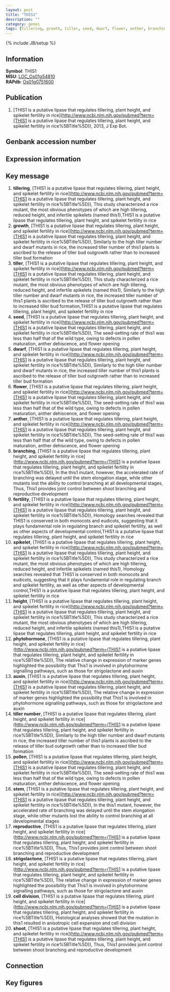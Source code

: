 ```yaml
---
layout: post
title: "THIS1"
description: ""
category: genes
tags: [tillering, growth, tiller, seed, dwarf, flower, anther, branching, fertility, spikelet, height, phytohormone, auxin, tiller number, pollen, stem, reproductive, strigolactone, cell division, shoot]
---
```

{% include JB/setup %}

## Information
__Symbol__: THIS1  
__MSU__: [LOC_Os01g54810](http://rice.plantbiology.msu.edu/cgi-bin/ORF_infopage.cgi?orf=LOC_Os01g54810)  
__RAPdb__: [Os01g0751600](http://rapdb.dna.affrc.go.jp/viewer/gbrowse_details/irgsp1?name=Os01g0751600)  

## Publication
1. [THIS1 is a putative lipase that regulates tillering, plant height, and spikelet fertility in rice](http://www.ncbi.nlm.nih.gov/pubmed?term=(THIS1 is a putative lipase that regulates tillering, plant height, and spikelet fertility in rice%5BTitle%5D)), 2013, J Exp Bot.

## Genbank accession number

## Expression information

## Key message
1. __tillering__, [THIS1 is a putative lipase that regulates tillering, plant height, and spikelet fertility in rice](http://www.ncbi.nlm.nih.gov/pubmed?term=(THIS1 is a putative lipase that regulates tillering, plant height, and spikelet fertility in rice%5BTitle%5D)),  This study characterized a rice mutant, the most obvious phenotypes of which are high tillering, reduced height, and infertile spikelets (named this1),THIS1 is a putative lipase that regulates tillering, plant height, and spikelet fertility in rice
2. __growth__, [THIS1 is a putative lipase that regulates tillering, plant height, and spikelet fertility in rice](http://www.ncbi.nlm.nih.gov/pubmed?term=(THIS1 is a putative lipase that regulates tillering, plant height, and spikelet fertility in rice%5BTitle%5D)),  Similarly to the high tiller number and dwarf mutants in rice, the increased tiller number of this1 plants is ascribed to the release of tiller bud outgrowth rather than to increased tiller bud formation
3. __tiller__, [THIS1 is a putative lipase that regulates tillering, plant height, and spikelet fertility in rice](http://www.ncbi.nlm.nih.gov/pubmed?term=(THIS1 is a putative lipase that regulates tillering, plant height, and spikelet fertility in rice%5BTitle%5D)),  This study characterized a rice mutant, the most obvious phenotypes of which are high tillering, reduced height, and infertile spikelets (named this1), Similarly to the high tiller number and dwarf mutants in rice, the increased tiller number of this1 plants is ascribed to the release of tiller bud outgrowth rather than to increased tiller bud formation,THIS1 is a putative lipase that regulates tillering, plant height, and spikelet fertility in rice
4. __seed__, [THIS1 is a putative lipase that regulates tillering, plant height, and spikelet fertility in rice](http://www.ncbi.nlm.nih.gov/pubmed?term=(THIS1 is a putative lipase that regulates tillering, plant height, and spikelet fertility in rice%5BTitle%5D)),  The seed-setting rate of this1 was less than half that of the wild type, owing to defects in pollen maturation, anther dehiscence, and flower opening
5. __dwarf__, [THIS1 is a putative lipase that regulates tillering, plant height, and spikelet fertility in rice](http://www.ncbi.nlm.nih.gov/pubmed?term=(THIS1 is a putative lipase that regulates tillering, plant height, and spikelet fertility in rice%5BTitle%5D)),  Similarly to the high tiller number and dwarf mutants in rice, the increased tiller number of this1 plants is ascribed to the release of tiller bud outgrowth rather than to increased tiller bud formation
6. __flower__, [THIS1 is a putative lipase that regulates tillering, plant height, and spikelet fertility in rice](http://www.ncbi.nlm.nih.gov/pubmed?term=(THIS1 is a putative lipase that regulates tillering, plant height, and spikelet fertility in rice%5BTitle%5D)),  The seed-setting rate of this1 was less than half that of the wild type, owing to defects in pollen maturation, anther dehiscence, and flower opening
7. __anther__, [THIS1 is a putative lipase that regulates tillering, plant height, and spikelet fertility in rice](http://www.ncbi.nlm.nih.gov/pubmed?term=(THIS1 is a putative lipase that regulates tillering, plant height, and spikelet fertility in rice%5BTitle%5D)),  The seed-setting rate of this1 was less than half that of the wild type, owing to defects in pollen maturation, anther dehiscence, and flower opening
8. __branching__, [THIS1 is a putative lipase that regulates tillering, plant height, and spikelet fertility in rice](http://www.ncbi.nlm.nih.gov/pubmed?term=(THIS1 is a putative lipase that regulates tillering, plant height, and spikelet fertility in rice%5BTitle%5D)),  In the this1 mutant, however, the accelerated rate of branching was delayed until the stem elongation stage, while other mutants lost the ability to control branching at all developmental stages, Thus, This1 provides joint control between shoot branching and reproductive development
9. __fertility__, [THIS1 is a putative lipase that regulates tillering, plant height, and spikelet fertility in rice](http://www.ncbi.nlm.nih.gov/pubmed?term=(THIS1 is a putative lipase that regulates tillering, plant height, and spikelet fertility in rice%5BTitle%5D)),  Homology searches revealed that THIS1 is conserved in both monocots and eudicots, suggesting that it plays fundamental role in regulating branch and spikelet fertility, as well as other aspects of developmental control,THIS1 is a putative lipase that regulates tillering, plant height, and spikelet fertility in rice
10. __spikelet__, [THIS1 is a putative lipase that regulates tillering, plant height, and spikelet fertility in rice](http://www.ncbi.nlm.nih.gov/pubmed?term=(THIS1 is a putative lipase that regulates tillering, plant height, and spikelet fertility in rice%5BTitle%5D)),  This study characterized a rice mutant, the most obvious phenotypes of which are high tillering, reduced height, and infertile spikelets (named this1), Homology searches revealed that THIS1 is conserved in both monocots and eudicots, suggesting that it plays fundamental role in regulating branch and spikelet fertility, as well as other aspects of developmental control,THIS1 is a putative lipase that regulates tillering, plant height, and spikelet fertility in rice
11. __height__, [THIS1 is a putative lipase that regulates tillering, plant height, and spikelet fertility in rice](http://www.ncbi.nlm.nih.gov/pubmed?term=(THIS1 is a putative lipase that regulates tillering, plant height, and spikelet fertility in rice%5BTitle%5D)),  This study characterized a rice mutant, the most obvious phenotypes of which are high tillering, reduced height, and infertile spikelets (named this1),THIS1 is a putative lipase that regulates tillering, plant height, and spikelet fertility in rice
12. __phytohormone__, [THIS1 is a putative lipase that regulates tillering, plant height, and spikelet fertility in rice](http://www.ncbi.nlm.nih.gov/pubmed?term=(THIS1 is a putative lipase that regulates tillering, plant height, and spikelet fertility in rice%5BTitle%5D)),  The relative change in expression of marker genes highlighted the possibility that This1 is involved in phytohormone signalling pathways, such as those for strigolactone and auxin
13. __auxin__, [THIS1 is a putative lipase that regulates tillering, plant height, and spikelet fertility in rice](http://www.ncbi.nlm.nih.gov/pubmed?term=(THIS1 is a putative lipase that regulates tillering, plant height, and spikelet fertility in rice%5BTitle%5D)),  The relative change in expression of marker genes highlighted the possibility that This1 is involved in phytohormone signalling pathways, such as those for strigolactone and auxin
14. __tiller number__, [THIS1 is a putative lipase that regulates tillering, plant height, and spikelet fertility in rice](http://www.ncbi.nlm.nih.gov/pubmed?term=(THIS1 is a putative lipase that regulates tillering, plant height, and spikelet fertility in rice%5BTitle%5D)),  Similarly to the high tiller number and dwarf mutants in rice, the increased tiller number of this1 plants is ascribed to the release of tiller bud outgrowth rather than to increased tiller bud formation
15. __pollen__, [THIS1 is a putative lipase that regulates tillering, plant height, and spikelet fertility in rice](http://www.ncbi.nlm.nih.gov/pubmed?term=(THIS1 is a putative lipase that regulates tillering, plant height, and spikelet fertility in rice%5BTitle%5D)),  The seed-setting rate of this1 was less than half that of the wild type, owing to defects in pollen maturation, anther dehiscence, and flower opening
16. __stem__, [THIS1 is a putative lipase that regulates tillering, plant height, and spikelet fertility in rice](http://www.ncbi.nlm.nih.gov/pubmed?term=(THIS1 is a putative lipase that regulates tillering, plant height, and spikelet fertility in rice%5BTitle%5D)),  In the this1 mutant, however, the accelerated rate of branching was delayed until the stem elongation stage, while other mutants lost the ability to control branching at all developmental stages
17. __reproductive__, [THIS1 is a putative lipase that regulates tillering, plant height, and spikelet fertility in rice](http://www.ncbi.nlm.nih.gov/pubmed?term=(THIS1 is a putative lipase that regulates tillering, plant height, and spikelet fertility in rice%5BTitle%5D)),  Thus, This1 provides joint control between shoot branching and reproductive development
18. __strigolactone__, [THIS1 is a putative lipase that regulates tillering, plant height, and spikelet fertility in rice](http://www.ncbi.nlm.nih.gov/pubmed?term=(THIS1 is a putative lipase that regulates tillering, plant height, and spikelet fertility in rice%5BTitle%5D)),  The relative change in expression of marker genes highlighted the possibility that This1 is involved in phytohormone signalling pathways, such as those for strigolactone and auxin
19. __cell division__, [THIS1 is a putative lipase that regulates tillering, plant height, and spikelet fertility in rice](http://www.ncbi.nlm.nih.gov/pubmed?term=(THIS1 is a putative lipase that regulates tillering, plant height, and spikelet fertility in rice%5BTitle%5D)),  Histological analyses showed that the mutation in this1 resulted in anisotropic cell expansion and cell division
20. __shoot__, [THIS1 is a putative lipase that regulates tillering, plant height, and spikelet fertility in rice](http://www.ncbi.nlm.nih.gov/pubmed?term=(THIS1 is a putative lipase that regulates tillering, plant height, and spikelet fertility in rice%5BTitle%5D)),  Thus, This1 provides joint control between shoot branching and reproductive development

## Connection

## Key figures


